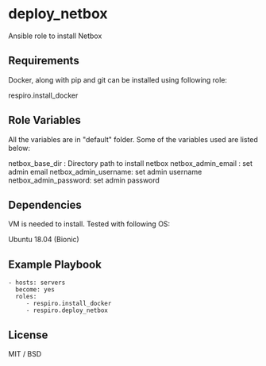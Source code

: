 deploy_netbox
=========

Ansible role to install Netbox 

Requirements
------------
Docker, along with pip and git can be installed using following role:

respiro.install_docker


Role Variables
--------------
All the variables are in "default" folder. Some of the variables used are listed below:

netbox_base_dir : Directory path to install netbox
netbox_admin_email : set admin email
netbox_admin_username: set admin username
netbox_admin_password: set admin password

Dependencies
------------
VM is needed to install. Tested with following OS:

Ubuntu 18.04 (Bionic)

Example Playbook
----------------

    - hosts: servers
      become: yes
      roles:
         - respiro.install_docker
         - respiro.deploy_netbox

License
-------

MIT / BSD

